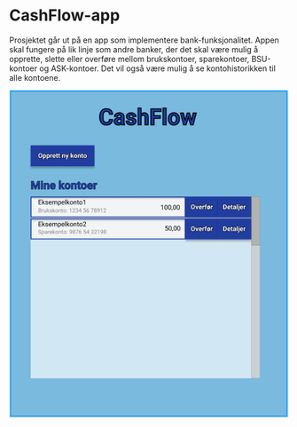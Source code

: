 # CashFlow-app

Prosjektet går ut på en app som implementere bank-funksjonalitet. Appen skal fungere på lik linje som andre banker, der det skal være mulig å opprette, slette eller overføre mellom brukskontoer, sparekontoer, BSU-kontoer og ASK-kontoer. 
Det vil også være mulig å se kontohistorikken til alle kontoene.

![Her er illustrasjon av appen](ferdigProdukt.PNG)
